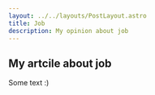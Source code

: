 ```yaml
---
layout: ../../layouts/PostLayout.astro
title: Job
description: My opinion about job
---
```


## My artcile about job

Some text :)
